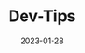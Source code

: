 ---
title: 'Dev-Tips'
date: '2023-01-28'
draft: false

link:
  type: doc
sidebar_label: Dev Tips

description: 개발하다가 생긴 문제들

sidebar_position: 1
---